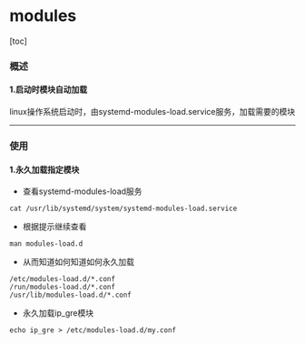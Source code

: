 # modules

[toc]

### 概述

#### 1.启动时模块自动加载
linux操作系统启动时，由systemd-modules-load.service服务，加载需要的模块

***

### 使用
#### 1.永久加载指定模块
* 查看systemd-modules-load服务
```shell
cat /usr/lib/systemd/system/systemd-modules-load.service
```
* 根据提示继续查看
```shell
man modules-load.d
```
* 从而知道如何知道如何永久加载
```shell
/etc/modules-load.d/*.conf
/run/modules-load.d/*.conf
/usr/lib/modules-load.d/*.conf
```

* 永久加载ip_gre模块
```shell
echo ip_gre > /etc/modules-load.d/my.conf
```
